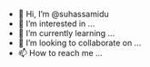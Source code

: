 - 👋 Hi, I’m @suhassamidu
- 👀 I’m interested in ...
- 🌱 I’m currently learning ...
- 💞️ I’m looking to collaborate on ...
- 📫 How to reach me ...

<!---
suhassamidu/suhassamidu is a ✨ special ✨ repository because its `README.md` (this file) appears on your GitHub profile.
You can click the Preview link to take a look at your changes.
--->
